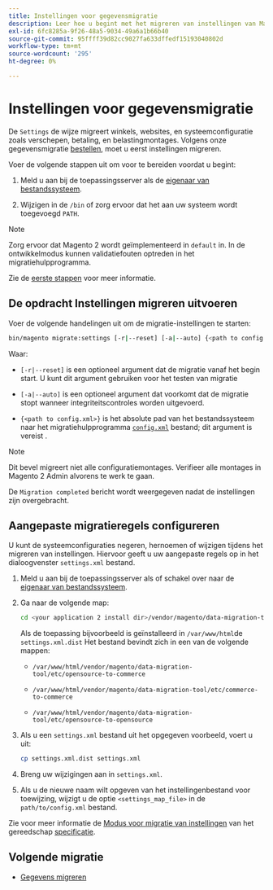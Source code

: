 ```yaml
---
title: Instellingen voor gegevensmigratie
description: Leer hoe u begint met het migreren van instellingen van Magento 1 naar Magento 2 met de opdracht [!DNL Data Migration Tool].
exl-id: 6fc8285a-9f26-48a5-9034-49a6a1b66b40
source-git-commit: 95ffff39d82cc9027fa633dffedf15193040802d
workflow-type: tm+mt
source-wordcount: '295'
ht-degree: 0%

---
```


# Instellingen voor gegevensmigratie

De `Settings` de wijze migreert winkels, websites, en systeemconfiguratie zoals verschepen, betaling, en belastingmontages. Volgens onze gegevensmigratie [bestellen](overview.md#migration-order), moet u eerst instellingen migreren.

Voer de volgende stappen uit om voor te bereiden voordat u begint:

1. Meld u aan bij de toepassingsserver als de [eigenaar van bestandssysteem](../../../installation/prerequisites/file-system/overview.md).

1. Wijzigen in de `/bin` of zorg ervoor dat het aan uw systeem wordt toegevoegd `PATH`.

>[!NOTE]
>
>Zorg ervoor dat Magento 2 wordt geïmplementeerd in `default` in. In de ontwikkelmodus kunnen validatiefouten optreden in het migratiehulpprogramma.


Zie de [eerste stappen](overview.md#first-steps) voor meer informatie.

## De opdracht Instellingen migreren uitvoeren

Voer de volgende handelingen uit om de migratie-instellingen te starten:

```bash
bin/magento migrate:settings [-r|--reset] [-a|--auto] {<path to config.xml>}
```

Waar:

* `[-r|--reset]` is een optioneel argument dat de migratie vanaf het begin start. U kunt dit argument gebruiken voor het testen van migratie

* `[-a|--auto]` is een optioneel argument dat voorkomt dat de migratie stopt wanneer integriteitscontroles worden uitgevoerd.

* `{<path to config.xml>}` is het absolute pad van het bestandssysteem naar het migratiehulpprogramma [`config.xml`](../configure.md#configure-migration-in-vendor-folder) bestand; dit argument is vereist .

>[!NOTE]
>
>Dit bevel migreert niet alle configuratiemontages. Verifieer alle montages in Magento 2 Admin alvorens te werk te gaan.


De `Migration completed` bericht wordt weergegeven nadat de instellingen zijn overgebracht.

## Aangepaste migratieregels configureren

U kunt de systeemconfiguraties negeren, hernoemen of wijzigen tijdens het migreren van instellingen. Hiervoor geeft u uw aangepaste regels op in het dialoogvenster `settings.xml` bestand.

1. Meld u aan bij de toepassingsserver als of schakel over naar de [eigenaar van bestandssysteem](../../../installation/prerequisites/file-system/overview.md).

1. Ga naar de volgende map:

   ```bash
   cd <your application 2 install dir>/vendor/magento/data-migration-tool/etc/<edition-to-edition>
   ```

   Als de toepassing bijvoorbeeld is geïnstalleerd in `/var/www/html`de `settings.xml.dist` Het bestand bevindt zich in een van de volgende mappen:

   * `/var/www/html/vendor/magento/data-migration-tool/etc/opensource-to-commerce`

   * `/var/www/html/vendor/magento/data-migration-tool/etc/commerce-to-commerce`

   * `/var/www/html/vendor/magento/data-migration-tool/etc/opensource-to-opensource`

1. Als u een `settings.xml` bestand uit het opgegeven voorbeeld, voert u uit:

   ```bash
   cp settings.xml.dist settings.xml
   ```

1. Breng uw wijzigingen aan in `settings.xml`.

1. Als u de nieuwe naam wilt opgeven van het instellingenbestand voor toewijzing, wijzigt u de optie `<settings_map_file>` in de `path/to/config.xml` bestand.

Zie voor meer informatie de [Modus voor migratie van instellingen](../technical-specification.md#settings-migration-mode) van het gereedschap [specificatie](../technical-specification.md).

## Volgende migratie

* [Gegevens migreren](data.md)
